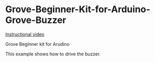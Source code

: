 # Grove-Beginner-Kit-for-Arduino-Grove-Buzzer

[Instructional video](https://youtu.be/LgaPLS3ba7M)

Grove Beginner kit for Arudino

This example shows how to drive the buzzer.
